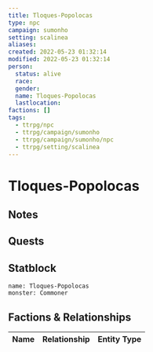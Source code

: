 ```yaml
---
title: Tloques-Popolocas
type: npc
campaign: sumonho
setting: scalinea
aliases: 
created: 2022-05-23 01:32:14
modified: 2022-05-23 01:32:14
person:
  status: alive
  race: 
  gender: 
  name: Tloques-Popolocas
  lastlocation: 
factions: []
tags:
  - ttrpg/npc
  - ttrpg/campaign/sumonho
  - ttrpg/campaign/sumonho/npc
  - ttrpg/setting/scalinea
---
```


# Tloques-Popolocas

## Notes


## Quests


## Statblock

```statblock
name: Tloques-Popolocas
monster: Commoner
```


## Factions & Relationships
| Name | Relationship | Entity Type |
| ---- |:------------:| ----------- |




